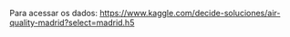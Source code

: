 Para acessar os dados: https://www.kaggle.com/decide-soluciones/air-quality-madrid?select=madrid.h5
